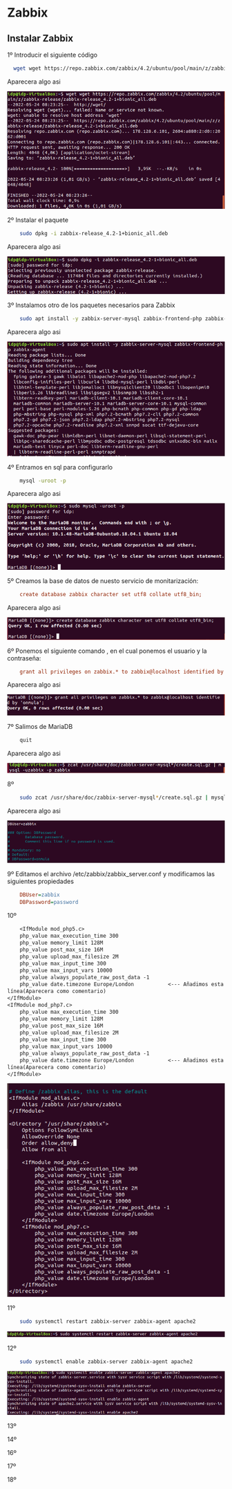 # Zabbix

## Instalar Zabbix

1º Introducir el siguiente código

```bash
  wget wget https://repo.zabbix.com/zabbix/4.2/ubuntu/pool/main/z/zabbix-release/zabbix-release_4.2-1+bionic_all.deb
```

Aparecera algo asi

![1](./imagenes/1.png)

2º Instalar el paquete

```bash
	sudo dpkg -i zabbix-release_4.2-1+bionic_all.deb
```

Aparecera algo asi

![1](./imagenes/2.png)


3º Instalamos otro de los paquetes necesarios para Zabbix

```bash
	sudo apt install -y zabbix-server-mysql zabbix-frontend-php zabbix-agent
```

Aparecera algo asi

![1](./imagenes/3.png)

4º Entramos en sql para configurarlo

```bash
	mysql -uroot -p
```

Aparecera algo asi

![1](./imagenes/4.png)


5º Creamos la base de datos de nuesto servicio de monitarización:

```ini
	create database zabbix character set utf8 collate utf8_bin;
```

Aparecera algo asi

![1](./imagenes/5.png)

6º Ponemos el siguiente comando , en el cual ponemos el usuario y la contraseña:

```ini
	grant all privileges on zabbix.* to zabbix@localhost identified by 'password';
```

Aparecera algo asi

![1](./imagenes/6.png)

7º Salimos de MariaDB

```bash
	quit
```

Aparecera algo asi

![1](./imagenes/7.png)


8º

```bash
	sudo zcat /usr/share/doc/zabbix-server-mysql*/create.sql.gz | mysql -uzabbix -p zabbix
```

Aparecera algo asi

![1](./imagenes/8.png)

9º Editamos el archivo /etc/zabbix/zabbix_server.conf y modificamos las siguientes propiedades

```ini
	DBUser=zabbix
	DBPassword=password
```

10º

```ini-- 
	<IfModule mod_php5.c>
    php_value max_execution_time 300
    php_value memory_limit 128M
    php_value post_max_size 16M
    php_value upload_max_filesize 2M
    php_value max_input_time 300
    php_value max_input_vars 10000
    php_value always_populate_raw_post_data -1
    php_value date.timezone Europe/London			<--- Añadimos esta línea(Aparecera como comentario)
</IfModule>
<IfModule mod_php7.c>
    php_value max_execution_time 300
    php_value memory_limit 128M
    php_value post_max_size 16M
    php_value upload_max_filesize 2M
    php_value max_input_time 300
    php_value max_input_vars 10000
    php_value always_populate_raw_post_data -1
    php_value date.timezone Europe/London			<--- Añadimos esta línea(Aparecera como comentario)
</IfModule>
```

![1](./imagenes/9.png)

11º

```bash
	sudo systemctl restart zabbix-server zabbix-agent apache2
```

![1](./imagenes/10.png)

12º

```bash
	sudo systemctl enable zabbix-server zabbix-agent apache2
```
![1](./imagenes/11.png)

13º

14º

16º

17º

18º

